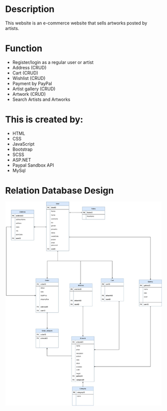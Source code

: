 # Description
This website is an e-commerce website that sells artworks posted by artists.

# Function
* Register/login as a regular user or artist
* Address (CRUD)
* Cart (CRUD)
* Wishlist (CRUD)
* Payment by PayPal
* Artist gallery (CRUD)
* Artwork (CRUD)
* Search Artists and Artworks

# This is created by:
* HTML
* CSS
* JavaScript
* Bootstrap
* SCSS
* ASP.NET
* Paypal Sandbox API
* MySql

# Relation Database Design
![It's a image of database design](https://github.com/varManWai/ASP.NET-Ertist_E-Commerce/blob/master/Image/Web%20Application%20development%20(%20.NET%20)%20-%20RSD2S1-Page-6.jpg)
